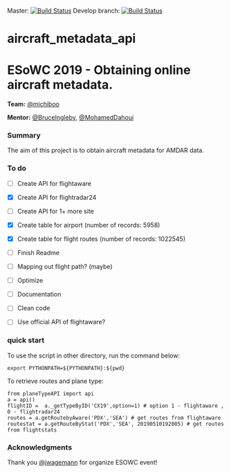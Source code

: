 Master:
[![Build Status](https://travis-ci.org/esowc/aircraft_metadata_api.svg?branch=master)](https://travis-ci.org/esowc/aircraft_metadata_api/)
Develop branch:
[![Build Status](https://travis-ci.org/esowc/aircraft_metadata_api.svg?branch=develop)](https://travis-ci.org/esowc/aircraft_metadata_api/)

# aircraft_metadata_api

# ESoWC 2019 - Obtaining online aircraft metadata. 

__Team:__ [@michiboo](https://github.com/michiboo)

__Mentor:__ [@BruceIngleby](https://github.com/BruceIngleby), [@MohamedDahoui](https://github.com/MohamedDahoui)

### Summary
The aim of this project is to obtain aircraft metadata for AMDAR data.

### To do
- [ ] Create API for flightaware
- [x] Create API for flightradar24
- [ ] Create API for 1+ more site
- [x] Create table for airport (number of records: 5958)
- [x] Create table for flight routes (number of records: 1022545)
- [ ] Finish Readme
- [ ] Mapping out flight path? (maybe)
- [ ] Optimize 
- [ ] Documentation
- [ ] Clean code
- [ ] Use official API of flightaware?


### quick start

To use the script in other directory, run the command below:
```
export PYTHONPATH=${PYTHONPATH}:${pwd}
```
To retrieve routes and plane type:
```
from planeTypeAPI import api
a = api()
flightID =  a._getTypeByID('CX19',option=1) # option 1 - flightaware , 0 - flightradar24
routes = a.getRoutebyAware('PDX','SEA') # get routes from flightaware
routestat = a.getRouteByStat('PDX','SEA', 20190510192005) # get routes from flightstats

```

### Acknowledgments
Thank you [@jwagemann](https://github.com/jwagemann) for organize ESOWC event!
